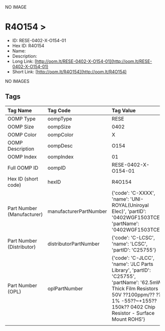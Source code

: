 


  
NO IMAGE  
# R4O154 > 

- ID: RESE-0402-X-O154-01
- Hex ID: R4O154
- Name: 
- Description: 
- Long Link: [http://oom.lt/RESE-0402-X-O154-01](http://oom.lt/RESE-0402-X-O154-01)
- Short Link: [http://oom.lt/R4O154](http://oom.lt/R4O154)
  
NO IMAGES  
## Tags
  

|Tag Name|Tag Code|Tag Value|
| :--- | :--- | :--- |
|OOMP Type|oompType|RESE|
|OOMP Size|oompSize|0402|
|OOMP Color|oompColor|X|
|OOMP Description|oompDesc|O154|
|OOMP Index|oompIndex|01|
|Full OOMP ID|oompID|RESE-0402-X-O154-01|
|Hex ID (short code)|hexID|R4O154|
|Part Number (Manufacturer)|manufacturerPartNumber|{'code': 'C-XXXX', 'name': 'UNI-ROYAL(Uniroyal Elec)', 'partID': '0402WGF1503TCE', 'partName': '0402WGF1503TCE'}|
|Part Number (Distributor)|distributorPartNumber|{'code': 'C-LCSC', 'name': 'LCSC', 'partID': 'C25755'}|
|Part Number (OPL)|oplPartNumber|{'code': 'C-JLCC', 'name': 'JLC Parts Library', 'partID': 'C25755', 'partName': '62.5mW Thick Film Resistors 50V ??100ppm/?? ??1% -55??~+155?? 150k?? 0402  Chip Resistor - Surface Mount ROHS'}|
||||
